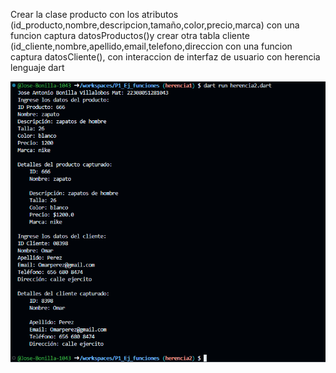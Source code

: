 Crear la clase producto con los atributos (id_producto,nombre,descripcion,tamaño,color,precio,marca) con una funcion captura datosProductos()y crear otra tabla cliente (id_cliente,nombre,apellido,email,telefono,direccion con una funcion captura datosCliente(), con interaccion de interfaz de usuario con herencia lenguaje dart

![alt text](image-12.png)